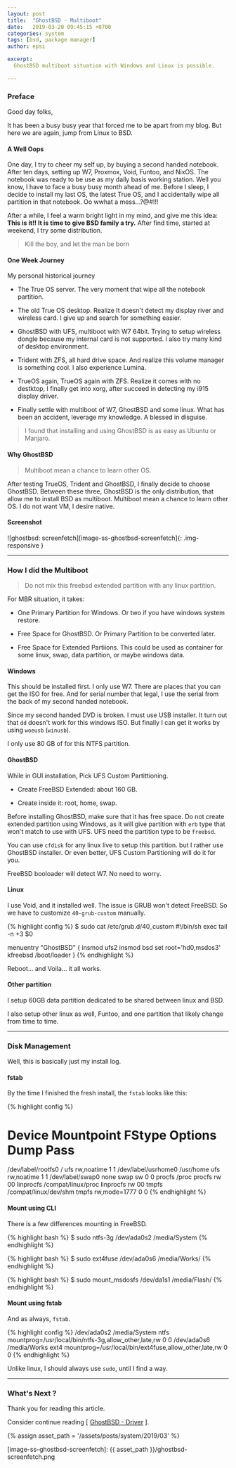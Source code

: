 ```yaml
---
layout: post
title:  "GhostBSD - Multiboot"
date:   2019-03-20 09:45:15 +0700
categories: system
tags: [bsd, package manager]
author: epsi

excerpt:
  GhostBSD multiboot situation with Windows and Linux is possible.

---
```


### Preface

Good day folks,

It has been a busy busy year that forced me to be apart from my blog.
But here we are again, jump from Linux to BSD.

#### A Well Oops

One day, I try to cheer my self up, by buying a second handed notebook.
After ten days, setting up W7, Proxmox, Void, Funtoo, and NixOS.
The notebook was ready to be use as my daily basis working station.
Well you know, I have to face a busy busy month ahead of me.
Before I sleep, I decide to install my last OS, the latest True OS,
and I accidentally wipe all partition in that notebook.
Oo wwhat a mess...?@#!!!

After a while, I feel a warm bright light in my mind, and give me this idea: 
__This is it!! It is time to give BSD family a try.__
After find time, started at weekend, I try some distribution.

> Kill the boy, and let the man be born

#### One Week Journey

My personal historical journey

* The True OS server.
  The very moment that wipe all the notebook partition.

* The old True OS desktop.
  Realize It doesn't detect my display river and wireless card.
  I give up and search for something easier.

* GhostBSD with UFS, multiboot with W7 64bit.
  Trying to setup wireless dongle because my internal card is not supported.
  I also try many kind of desktop environment.

* Trident with ZFS, all hard drive space.
  And realize this volume manager is something cool.
  I also experience Lumina.

* TrueOS again, TrueOS again with ZFS.
  Realize it comes with no destktop, I finally get into xorg,
  after succeed in detecting my i915 display driver.

* Finally settle with multiboot of W7, GhostBSD and some linux.
  What has been an accident, leverage my knowledge.
  A blessed in disguise.

> I found that installing and using GhostBSD is as easy as Ubuntu or Manjaro.

#### Why GhostBSD

> Multiboot mean a chance to learn other OS.

After testing TrueOS, Trident and GhostBSD,
I finally decide to choose GhostBSD.
Between these three, GhostBSD is the only distribution,
that allow me to install BSD as multiboot.
Multiboot mean a chance to learn other OS.
I do not want VM, I desire native.

#### Screenshot

![ghostbsd: screenfetch][image-ss-ghostbsd-screenfetch]{: .img-responsive }

-- -- --

### How I did the Multiboot

> Do not mix this freebsd extended partition with any linux partition.

For MBR situation, it takes:

* One Primary Partition for Windows.
  Or two if you have windows system restore.

* Free Space for GhostBSD.
  Or Primary Partition to be converted later.

* Free Space for Extended Partiions.
  This could be used as container for some linux,
  swap, data partition, or maybe windows data.

#### Windows

This should be installed first.
I only use W7. There are places that you can get the ISO for free.
And for serial number that legal, 
I use the serial from the back of my second handed notebook.

Since my second handed DVD is broken. I must use USB installer.
It turn out that `dd` doesn't work for this windows ISO.
But finally I can get it works by using `woeusb` (`winusb`).

I only use 80 GB of for this NTFS partition.

#### GhostBSD

While in GUI installation, Pick UFS Custom Partittioning.

* Create FreeBSD Extended: about 160 GB.

* Create inside it: root, home, swap.

Before installing GhostBSD, make sure that it has free space.
Do not create extended partition using Windows,
as it will give partition with `erb` type that won't match to use with UFS.
UFS need the partition type to be `freebsd`.

You can use `cfdisk` for any linux live to setup this partition.
but I rather use GhostBSD installer.
Or even better, UFS Custom Partitioning will do it for you.

FreeBSD booloader will detect W7. No need to worry.

#### Linux

I use Void, and it installed well.
The issue is GRUB won't detect FreeBSD. 
So we have to customize `40-grub-custom` manually.

{% highlight config %}
$ sudo cat /etc/grub.d/40_custom 
#!/bin/sh
exec tail -n +3 $0

menuentry "GhostBSD" {
    insmod ufs2
    insmod bsd
    set root='hd0,msdos3'
    kfreebsd /boot/loader
}
{% endhighlight %}

Reboot... and Voila... it all works.

#### Other partition

I setup 60GB data partition dedicated to be shared between linux and BSD.

I also setup other linux as well, Funtoo, 
and one partition that likely change from time to time.

-- -- --

### Disk Management

Well, this is basically just my install log.

#### fstab

By the time I finished the fresh install,
the `fstab` looks like this:

{% highlight config %}
# Device    Mountpoint    FStype    Options  Dump Pass
/dev/label/rootfs0      /           ufs         rw,noatime  1  1
/dev/label/usrhome0     /usr/home   ufs         rw,noatime  1  1
/dev/label/swap0        none        swap        sw  0  0
procfs      /proc       procfs      rw          00
linprocfs   /compat/linux/proc      linprocfs   rw    00
tmpfs       /compat/linux/dev/shm   tmpfs       rw,mode=1777 0 0
{% endhighlight %}


#### Mount using CLI

There is a few differences mounting in FreeBSD.

{% highlight bash %}
$ sudo ntfs-3g /dev/ada0s2 /media/System
{% endhighlight %}

{% highlight bash %}
$ sudo ext4fuse /dev/ada0s6 /media/Works/
{% endhighlight %}

{% highlight bash %}
$ sudo mount_msdosfs /dev/da1s1 /media/Flash/
{% endhighlight %}

#### Mount using fstab

And as always, `fstab`.

{% highlight config %}
/dev/ada0s2     /media/System   ntfs   mountprog=/usr/local/bin/ntfs-3g,allow_other,late,rw          0       0
/dev/ada0s6     /media/Works    ext4   mountprog=/usr/local/bin/ext4fuse,allow_other,late,rw         0       0
{% endhighlight %}

Unlike linux, I should always use `sudo`, until I find a way.

-- -- --

### What's Next ?

Thank you for reading this article.

Consider continue reading [ [GhostBSD - Driver][local-part-config] ].

[//]: <> ( -- -- -- links below -- -- -- )

{% assign asset_path = '/assets/posts/system/2019/03' %}

[local-part-config]:       /system/2019/03/25/ghostbsd-driver.html

[image-ss-ghostbsd-screenfetch]:    {{ asset_path }}/ghostbsd-screenfetch.png
